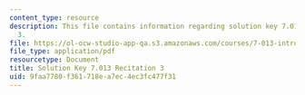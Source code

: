```yaml
---
content_type: resource
description: This file contains information regarding solution key 7.013 recitation
  3.
file: https://ol-ocw-studio-app-qa.s3.amazonaws.com/courses/7-013-introductory-biology-spring-2013/9faa7780f361718ea7ec4ec3fc477f31_MIT7_013S12_RecitatSol_3.pdf
file_type: application/pdf
resourcetype: Document
title: Solution Key 7.013 Recitation 3
uid: 9faa7780-f361-718e-a7ec-4ec3fc477f31
---
```

